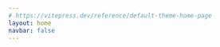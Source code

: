```yaml
---
# https://vitepress.dev/reference/default-theme-home-page
layout: home
navbar: false
---
```


<script setup>


import { useData } from 'vitepress'
const { theme, page, frontmatter } = useData()

import Portfolio from './portfolio/Portfolio.vue'

const imagePath = '/images/'
const iconPath = '/images/icon/'

const config = {
  active:"about",
  content: {
    about: `🥳 Hello, 很高兴你能找到这里，下面来简单的介绍下我自己。 <br><br>

    我叫 <b><u>Jiaolong</u></b>，一所普通学校的普通计算机专业学生，在我应付了诸多课设后就在想，为什么不能真正做一款产品呢？由于是后端出身，所以愈发觉得拳脚无处施展，于是在我读研前的间隙开始接触iOS开发，开始开发自己的App，正式步入大前端的行列。当然除了写移动端的代码外，我也正努力正向全栈靠拢，不只是代码上的全栈，还有技能上的全栈，希望有一天能够一人即团队。<br><br>

    目前由我自己独立开发的有两款iOS App，物品指南 / 事线，均在上线后获得App Strore编辑推荐，欢迎你去下载体验。在这条路上也认识了到了很多前辈，给了我很多的帮助。<br><br>
    
    虽然有些创业的念头，但不管是技术还是阅历上我还很稚嫩，所以毕业后按部就班的成为了一名合格的螺丝钉。幸运的拿到了我每日必刷App的公司Offer，同时所在部门的氛围也非常好，老板也很nice，所以打工其实也很愉快。刚刚步入社会，也正是快速成长的时候，预计这两年都会很充实。等成长空间没那么大的时候，可能才是正式沦为牛马的时候。<br><br>

    不知是什么时候起有些羡慕那些旅居的自由职业者，幸运的是我的技能恰好可以完全仅依靠网络，所以可能未来有一天等到时机成熟的时候，我也会去尝试下旅居，买辆SU7，奔向不同城市甚至国家，边旅居变创业。不知道会不会有这样的机会。也许几年？也许没这个机会，但总要有点念想。<br><br>

    除了写代码外我还喜欢摄影📷，虽然还只停留在入门阶段，希望未来能出一本自己的影集。<br><br>

    希望以后能有更多故事可以讲<br><br>

    `,
    doings: [
      {icon: imagePath + "icon-app.svg", title: "iOS Developer", description: "一个正在成长的iOS独立开发者"},
      {icon: imagePath + "icon-photo.svg", title: "Photography", description: "正在尝试着拍摄一些有趣的东西"},
      {icon: imagePath + "coffee.svg", title: "Coffee", description: "学着做些简单的咖啡"}
    ],
    progress: [
      {
        title: "OKRs",
        items: [
          {title:"📱 事线App端重构优化", date:"2024 - 2025" , value:20},
          {title:"📚 看5本书", date:"2025 - 2026" , value:0},
          {title:"💰 攒够 * W", date:"2025 - 2026" , current:3000, target:200000, value:0},
          {title:"🧑🏻‍💻 Full-Stack Developer", date:"< 2030" , value:15},
          {title:"🚗 数字游民计划", date:"< 2030" , value:1.1}
        ]
      },
      // {
      //   title: "Area",
      //   items: [
      //     {title:"🧑🏻‍💻 编程", value:33.3},
      //     {title:"📷 摄影", value:10},
      //     {title:"🎬 剪辑", value:10}
      //   ]
      // },
      {
        title: "Skills",
        items: [
          {title:"🥳 Swift", value:60},
          {title:"🤨 Objective-C", value:50},
          {title:"🤯 Go", value:30},
          {title:"😶‍🌫️ React + HTML + CSS + JS", value:20},
          {title:"😵 Python", value:10},
          {title:"🥶 Kotlin", value:1},
        ]
      }

    ],
    projects: [
      {
        title: "事线 - 串事成线",
        description: "多项目时间线记录工具",
        icon:iconPath + "eventline.png",
        url: "", 
        badge:"iOS App", 
        label: "努力更新中",
        status: "fast"
      },
      {
        title: "物品指南 - 你的生活数据库",
        description: "打造你的生活数据库",
        icon:iconPath + "mythings.jpg",
        url: "",
        badge:"iOS App",
        label: "缓慢更新",
        status: "suspended"
      },
      {
        title: "ReceiptEase",
        description: "小票风账单",
        icon:iconPath + "receipt.png",
        url: "", badge:"iOS App",
        label: "缓慢更新",
        status: "suspended"
      },
    ],
    apps:[
      {
        title: "",
        items: [
          {title: "notion", icon:iconPath + "notion.png", url: ""},
          {title: "Craft", icon:iconPath + "craft.png", url: ""},
          {title: "linear", icon:iconPath + "linear.png", url: ""},
          {title: "Flomo", icon:iconPath + "flomo.png", url: ""},
        ]
      },
    ],
    books: [
      {title: "解密Instagram", img: "/images/books/instagram.jpg", value:35},
      {title: "Steve Jobs", img: "/images/books/steve.jpg", value:25},
      {title: "Refactoring UI", img: "/images/books/refactoringUI.jpeg", value:33},
      {title: "Clean Code", img: "/images/books/cleanCode.jpg", value:5},
      {title: "facebook", img: "/images/books/facebook.jpg", value:0},
      {title: "小米传", img: "/images/books/xiaomi.jpg", value:100},

    ]
  }

}

      // {
      //   title: "Others",
      //   items: [
      //     {title: "Percento", icon:iconPath + "percento.png", url: ""},
      //   ]
      // },

</script>

<Portfolio :info="theme.info" :config="config"/>
